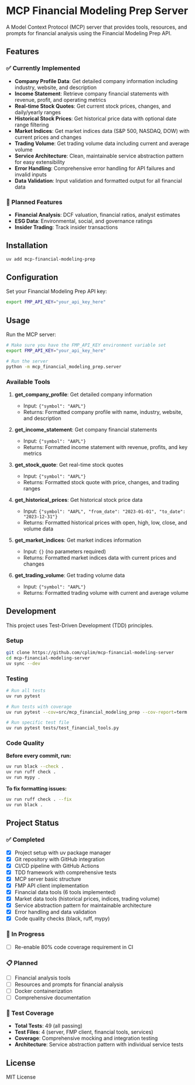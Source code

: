 # MCP Financial Modeling Prep Server

A Model Context Protocol (MCP) server that provides tools, resources, and prompts for financial analysis using the Financial Modeling Prep API.

## Features

### ✅ Currently Implemented
- **Company Profile Data**: Get detailed company information including industry, website, and description
- **Income Statement**: Retrieve company financial statements with revenue, profit, and operating metrics
- **Real-time Stock Quotes**: Get current stock prices, changes, and daily/yearly ranges
- **Historical Stock Prices**: Get historical price data with optional date range filtering
- **Market Indices**: Get market indices data (S&P 500, NASDAQ, DOW) with current prices and changes
- **Trading Volume**: Get trading volume data including current and average volume
- **Service Architecture**: Clean, maintainable service abstraction pattern for easy extensibility
- **Error Handling**: Comprehensive error handling for API failures and invalid inputs
- **Data Validation**: Input validation and formatted output for all financial data

### 🚧 Planned Features
- **Financial Analysis**: DCF valuation, financial ratios, analyst estimates
- **ESG Data**: Environmental, social, and governance ratings
- **Insider Trading**: Track insider transactions

## Installation

```bash
uv add mcp-financial-modeling-prep
```

## Configuration

Set your Financial Modeling Prep API key:

```bash
export FMP_API_KEY="your_api_key_here"
```

## Usage

Run the MCP server:

```bash
# Make sure you have the FMP_API_KEY environment variable set
export FMP_API_KEY="your_api_key_here"

# Run the server
python -m mcp_financial_modeling_prep.server
```

### Available Tools

1. **get_company_profile**: Get detailed company information
   - Input: `{"symbol": "AAPL"}`
   - Returns: Formatted company profile with name, industry, website, and description

2. **get_income_statement**: Get company financial statements
   - Input: `{"symbol": "AAPL"}`
   - Returns: Formatted income statement with revenue, profits, and key metrics

3. **get_stock_quote**: Get real-time stock quotes
   - Input: `{"symbol": "AAPL"}`
   - Returns: Formatted stock quote with price, changes, and trading ranges

4. **get_historical_prices**: Get historical stock price data
   - Input: `{"symbol": "AAPL", "from_date": "2023-01-01", "to_date": "2023-12-31"}`
   - Returns: Formatted historical prices with open, high, low, close, and volume data

5. **get_market_indices**: Get market indices information
   - Input: `{}` (no parameters required)
   - Returns: Formatted market indices data with current prices and changes

6. **get_trading_volume**: Get trading volume data
   - Input: `{"symbol": "AAPL"}`
   - Returns: Formatted trading volume with current and average volume

## Development

This project uses Test-Driven Development (TDD) principles.

### Setup

```bash
git clone https://github.com/cplim/mcp-financial-modeling-server
cd mcp-financial-modeling-server
uv sync --dev
```

### Testing

```bash
# Run all tests
uv run pytest

# Run tests with coverage
uv run pytest --cov=src/mcp_financial_modeling_prep --cov-report=term

# Run specific test file
uv run pytest tests/test_financial_tools.py
```

### Code Quality

**Before every commit, run:**
```bash
uv run black --check .
uv run ruff check .
uv run mypy .
```

**To fix formatting issues:**
```bash
uv run ruff check . --fix
uv run black .
```

## Project Status

### ✅ Completed
- [x] Project setup with uv package manager
- [x] Git repository with GitHub integration
- [x] CI/CD pipeline with GitHub Actions
- [x] TDD framework with comprehensive tests
- [x] MCP server basic structure
- [x] FMP API client implementation
- [x] Financial data tools (6 tools implemented)
- [x] Market data tools (historical prices, indices, trading volume)
- [x] Service abstraction pattern for maintainable architecture
- [x] Error handling and data validation
- [x] Code quality checks (black, ruff, mypy)

### 🚧 In Progress
- [ ] Re-enable 80% code coverage requirement in CI

### 📋 Planned
- [ ] Financial analysis tools
- [ ] Resources and prompts for financial analysis
- [ ] Docker containerization
- [ ] Comprehensive documentation

### 🧪 Test Coverage
- **Total Tests**: 49 (all passing)
- **Test Files**: 4 (server, FMP client, financial tools, services)
- **Coverage**: Comprehensive mocking and integration testing
- **Architecture**: Service abstraction pattern with individual service tests

## License

MIT License